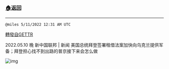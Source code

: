 ###  [:house:返回](README.md)
---


`@miles 5/11/2022 12:31 AM UTC`

[轉發自GETTR](https://gettr.com/post/p1976i2a45c)

2022.05.10  晚 新中国联邦 | 新闻   美国总统拜登签署租借法案加快向乌克兰提供军备；拜登担心找不到出路的普京接下来会怎么做

![img](https://media.gettr.com/group9/origin/2022/05/11/00/037a23d2-2f53-0dd7-b3f1-e4b2020fe36b/6383d6c383a688bc0ce747d8282e44b3.jpeg)
